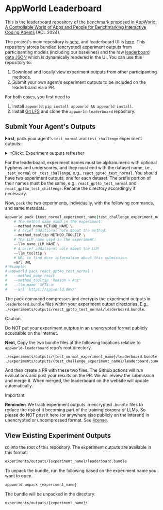 # AppWorld Leaderboard

This is the leaderboard repository of the benchmark proposed in [AppWorld: A Controllable World of Apps and People for Benchmarking Interactive Coding Agents](https://appworld.dev/) (ACL 2024).

The project's main repository is [here](https://github.com/stonybrooknlp/appworld), and leaderboard UI is [here](https://appworld.dev/leaderboard). This repository stores bundled (encrypted) experiment outputs from participanting models (including our baselines) and the raw [leaderboard data JSON](/leaderboard.json) which is dynamically rendered in the UI. You can use this repository to:

1. Download and locally view experiment outputs from other participanting methods.
2. Submit your own agent's experiment outputs to be included on the leaderboard via a PR.

For both cases, you first need to

1. Install `appworld`: `pip install appworld && appworld install`.
2. Install [Git LFS](https://git-lfs.com/) and clone the `appworld-leaderboard` repository.

## Submit Your Agent's Outputs

**First**, pack your agent's `test_normal` and `test_challenge` experiment outputs:

<details>
<summary>::Click:: Experiment outputs refresher</summary>

---

Your experiment outputs are located in `./experiments/outputs/{experiment_name}` relative to the `APPWORLD_ROOT`, which as we discussed earlier, defaults to `.`, but can be configured by passing `APPWORLD_ROOT` environment variable or `--root` in CLI.

---

</details>

For the leaderboard, experiment names must be alphanumeric with optional hyphens and underscores, and they must end with the dataset name, i.e., `_test_normal` or `_test_challenge`, e.g., `react_gpt4o_test_normal`. You should have two experiment outputs, one for each dataset. The prefix portion of their names must be the same, e.g., `react_gpt4o_test_normal` and `react_gpt4o_test_challenge`. Rename the directory accordingly if necessary.

Now, `pack` the two experiments, individually, with the following commands, and same metadata.

```bash
appworld pack {test_normal_experiment_name|test_challenge_experiment_name} \
    # The method name used in the experiment:
    --method_name METHOD_NAME \
    # A brief additional note about the method:
    --method_tooltip METHOD_TOOLTIP \
    # The LLM name used in the experiment:
    --llm_name LLM_NAME \
    # A brief additional note about the LLM
    --llm_tooltip \
    # URL to find more information about this submission
    -url URL
# Example:
# appworld pack react_gpt4o_test_normal \
#   --method_name react
#   --method_tooltip 'Reason + Act'
#   --llm_name 'GPT4-o'
#   --url 'https://appworld.dev/'
```

The pack command compresses and encrypts the experiment outputs in `leaderboard.bundle` files within your experiment output directories. E.g., `./experiments/outputs/react_gpt4o_test_normal/leaderboard.bundle`.

> [!Caution]
> Do NOT put your experiment outptus in an unencrypted format publicly accessible on the internet.

**Next**, Copy the two bundle files at the following locations relative to `appworld-leaderboard` repo's root directory.

```bash
./experiments/outputs/{test_normal_experiment_name}/leaderboard.bundle
./experiments/outputs/{test_challenge_experiment_name}/leaderboard.bundle
```

And then create a PR with these two files. The Github actions will run evaluations and post your results on the PR. We will review the submission and merge it. When merged, the leaderboard on the website will update automatically.

> [!IMPORTANT]
> **Reminder:** We track experiment outputs in encrypted `.bundle` files to reduce the risk of it becoming part of the training corpora of LLMs. So please do NOT post it here (or anywhere else publicly on the interent) in unencrypted or uncompressed format. See [license](https://github.com/stonybrooknlp/appworld/tree/main?tab=readme-ov-file#lock_with_ink_pen-license).


## View Existing Experiment Outputs

`CD` into the root of this repository. The experiment outputs are available in this format:

```bash
experiments/outputs/{experiment_name}/leaderboard.bundle
```

To unpack the bundle, run the following based on the experiment name you want to open.

```bash
appworld unpack {experiment_name}
```

The bundle will be unpacked in the directory:

```bash
experiments/outputs/{experiment_name}/
```
